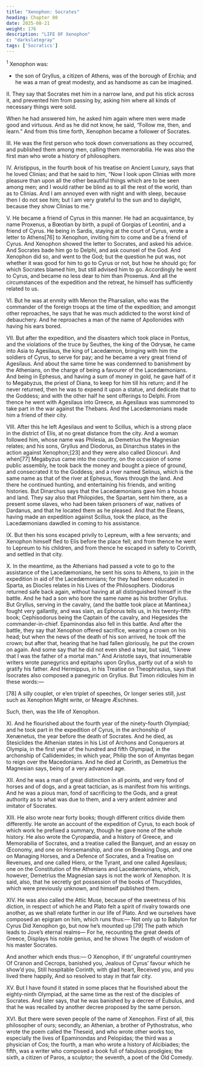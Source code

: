 ```yaml
---
title: "Xenophon: Socrates"
heading: Chapter 80
date: 2025-08-21
weight: 176
description: "LIFE OF Xenophon"
c: "darkslategray"
tags: ['Socratics']
---
```



<sup>1</sup> Xenophon was:
- the son of Gryllus, a citizen of Athens, was of the borough of Erchia; and he was a man of great modesty, and as handsome as can be imagined.

II. They say that Socrates met him in a narrow lane, and put his stick across it, and prevented him from passing by, asking him where all kinds of necessary things were sold. 

When he had answered him, he asked him again where men were made good and virtuous. And as he did not know, he said, “Follow me, then, and learn.” And from this time forth, Xenophon became a follower of Socrates.


III. He was the first person who took down conversations as they occurred, and published them among men, calling them memorabilia. He was also the first man who wrote a history of philosophers.


IV. Aristippus, in the fourth book of his treatise on Ancient Luxury, says that he loved Clinias; and that he said to him, “Now I look upon Clinias with more pleasure than upon all the other beautiful things which are to be seen among men; and I would rather be blind as to all the rest of the world, than as to Clinias. And I am annoyed even with night and with sleep, because then I do not see him; but I am very grateful to the sun and to daylight, because they show Clinias to me.”

V. He became a friend of Cyrus in this manner. He had an acquaintance, by name Proxenus, a Bœotian by birth, a pupil of Gorgias of Leontini, and a friend of Cyrus. He being in Sardis, staying at the court of Cyrus, wrote a letter to Athens[76] to Xenophon, inviting him to come and be a friend of Cyrus. And Xenophon showed the letter to Socrates, and asked his advice. And Socrates bade him go to Delphi, and ask counsel of the God. And Xenophon did so, and went to the God; but the question he put was, not whether it was good for him to go to Cyrus or not, but how he should go; for which Socrates blamed him, but still advised him to go. Accordingly he went to Cyrus, and became no less dear to him than Proxenus. And all the circumstances of the expedition and the retreat, he himself has sufficiently related to us.

VI. But he was at enmity with Menon the Pharsalian, who was the commander of the foreign troops at the time of the expedition; and amongst other reproaches, he says that he was much addicted to the worst kind of debauchery. And he reproaches a man of the name of Apollonides with having his ears bored.

VII. But after the expedition, and the disasters which took place in Pontus, and the violations of the truce by Seuthes, the king of the Odrysæ, he came into Asia to Agesilaus, the king of Lacedæmon, bringing with him the soldiers of Cyrus, to serve for pay; and he became a very great friend of Agesilaus. And about the same time he was condemned to banishment by the Athenians, on the charge of being a favourer of the Lacedæmonians. And being in Ephesus, and having a sum of money in gold, he gave half of it to Megabyzus, the priest of Diana, to keep for him till his return; and if he never returned, then he was to expend it upon a statue, and dedicate that to the Goddess; and with the other half he sent offerings to Delphi. From thence he went with Agesilaus into Greece, as Agesilaus was summoned to take part in the war against the Thebans. And the Lacedæmonians made him a friend of their city.

VIII. After this he left Agesilaus and went to Scillus, which is a strong place in the district of Elis, at no great distance from the city. And a woman followed him, whose name was Philesia, as Demetrius the Magnesian relates; and his sons, Gryllus and Diodorus, as Dinarchus states in the action against Xenophon;[23] and they were also called Dioscuri. And when[77] Megabyzus came into the country, on the occasion of some public assembly, he took back the money and bought a piece of ground, and consecrated it to the Goddess; and a river named Selinus, which is the same name as that of the river at Ephesus, flows through the land. And there he continued hunting, and entertaining his friends, and writing histories. But Dinarchus says that the Lacedæmonians gave him a house and land. They say also that Philopides, the Spartan, sent him there, as a present some slaves, who had been taken prisoners of war, natives of Dardanus, and that he located them as he pleased. And that the Eleans, having made an expedition against Scillus, took the place, as the Lacedæmonians dawdled in coming to his assistance.

IX. But then his sons escaped privily to Lepreum, with a few servants; and Xenophon himself fled to Elis before the place fell; and from thence he went to Lepreum to his children, and from thence he escaped in safety to Corinth, and settled in that city.

X. In the meantime, as the Athenians had passed a vote to go to the assistance of the Lacedæmonians, he sent his sons to Athens, to join in the expedition in aid of the Lacedæmonians; for they had been educated in Sparta, as Diocles relates in his Lives of the Philosophers. Diodorus returned safe back again, without having at all distinguished himself in the battle. And he had a son who bore the same name as his brother Gryllus. But Gryllus, serving in the cavalry, (and the battle took place at Mantinea,) fought very gallantly, and was slain, as Ephorus tells us, in his twenty-fifth book; Cephisodorus being the Captain of the cavalry, and Hegesides the commander-in-chief. Epaminondas also fell in this battle. And after the battle, they say that Xenophon offered sacrifice, wearing a crown on his head; but when the news of the death of his son arrived, he took off the crown; but after that, hearing that he had fallen gloriously, he put the crown on again. And some say that he did not even shed a tear, but said, “I knew that I was the father of a mortal man.” And Aristotle says, that innumerable writers wrote panegyrics and epitaphs upon Gryllus, partly out of a wish to gratify his father. And Hermippus, in his Treatise on Theophrastus, says that Isocrates also composed a panegyric on Gryllus. But Timon ridicules him in these words:—

[78]
A silly couplet, or e’en triplet of speeches,
Or longer series still, just such as Xenophon
Might write, or Meagre Æschines.

Such, then, was the life of Xenophon.

XI. And he flourished about the fourth year of the ninety-fourth Olympiad; and he took part in the expedition of Cyrus, in the archonship of Xenænetus, the year before the death of Socrates. And he died, as Stesiclides the Athenian states in his List of Archons and Conquerors at Olympia, in the first year of the hundred and fifth Olympiad, in the archonship of Callidemides; in which year, Philip the son of Amyntas began to reign over the Macedonians. And he died at Corinth, as Demetrius the Magnesian says, being of a very advanced age.

XII. And he was a man of great distinction in all points, and very fond of horses and of dogs, and a great tactician, as is manifest from his writings. And he was a pious man, fond of sacrificing to the Gods, and a great authority as to what was due to them, and a very ardent admirer and imitator of Socrates.

XIII. He also wrote near forty books; though different critics divide them differently. He wrote an account of the expedition of Cyrus, to each book of which work he prefixed a summary, though he gave none of the whole history. He also wrote the Cyropædia, and a history of Greece, and Memorabilia of Socrates, and a treatise called the Banquet, and an essay on Œconomy, and one on Horsemanship, and one on Breaking Dogs, and one on Managing Horses, and a Defence of Socrates, and a Treatise on Revenues, and one called Hiero, or the Tyrant, and one called Agesilaus; one on the Constitution of the Athenians and Lacedæmonians, which, however, Demetrius the Magnesian says is not the work of Xenophon. It is said, also, that he secretly got possession of the books of Thucydides, which were previously unknown, and himself published them.

XIV. He was also called the Attic Muse, because of the sweetness of his diction, in respect of which he and Plato felt a spirit of rivalry towards one another, as we shall relate further in our life of Plato. And we ourselves have composed an epigram on him, which runs thus:—
Not only up to Babylon for Cyrus
Did Xenophon go, but now he’s mounted up
[79]
The path which leads to Jove’s eternal realms—
For he, recounting the great deeds of Greece,
Displays his noble genius, and he shows
The depth of wisdom of his master Socrates.

And another which ends thus:—
O Xenophon, if th’ ungrateful countrymen
Of Cranon and Cecrops, banished you,
Jealous of Cyrus’ favour which he show’d you,
Still hospitable Corinth, with glad heart,
Received you, and you lived there happily,
And so resolved to stay in that fair city.

XV. But I have found it stated in some places that he flourished about the eighty-ninth Olympiad, at the same time as the rest of the disciples of Socrates. And Ister says, that he was banished by a decree of Eubulus, and that he was recalled by another decree proposed by the same person.

XVI. But there were seven people of the name of Xenophon. First of all, this philosopher of ours; secondly, an Athenian, a brother of Pythostratus, who wrote the poem called the Theseid, and who wrote other works too, especially the lives of Epaminondas and Pelopidas; the third was a physician of Cos; the fourth, a man who wrote a history of Alcibiades; the fifth, was a writer who composed a book full of fabulous prodigies; the sixth, a citizen of Paros, a sculptor; the seventh, a poet of the Old Comedy.


